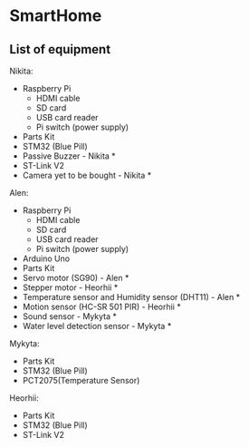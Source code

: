 # SmartHome
## List of equipment

Nikita: </br>
* Raspberry Pi
  * HDMI cable
  * SD card
  * USB card reader
  * Pi switch (power supply)
* Parts Kit
* STM32 (Blue Pill)
* Passive Buzzer    - Nikita *
* ST-Link V2
* Camera yet to be bought - Nikita *

Alen: </br>
* Raspberry Pi
  * HDMI cable
  * SD card
  * USB card reader
  * Pi switch (power supply)
* Arduino Uno
* Parts Kit
* Servo motor (SG90) - Alen *
* Stepper motor - Heorhii *
* Temperature sensor and Humidity sensor (DHT11) - Alen *
* Motion sensor (HC-SR 501 PIR) - Heorhii *
* Sound sensor - Mykyta *
* Water level detection sensor - Mykyta *

Mykyta: </br>
* Parts Kit
* STM32 (Blue Pill)
* PCT2075(Temperature Sensor)

Heorhii: </br>
* Parts Kit
* STM32 (Blue Pill)
* ST-Link V2

